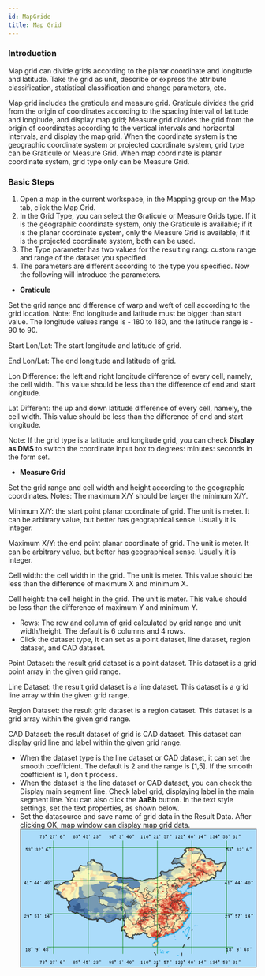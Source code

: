 ```yaml
---
id: MapGride
title: Map Grid
---
```

### Introduction

Map grid can divide grids according to the planar coordinate and longitude and
latitude. Take the grid as unit, describe or express the attribute
classification, statistical classification and change parameters, etc.

Map grid includes the graticule and measure grid. Graticule divides the grid
from the origin of coordinates according to the spacing interval of latitude
and longitude, and display map grid; Measure grid divides the grid from the
origin of coordinates according to the vertical intervals and horizontal
intervals, and display the map grid. When the coordinate system is the
geographic coordinate system or projected coordinate system, grid type can be
Graticule or Measure Grid. When map coordinate is planar coordinate system,
grid type only can be Measure Grid.

### Basic Steps

1. Open a map in the current workspace, in the Mapping group on the Map tab, click the Map Grid.
2. In the Grid Type, you can select the Graticule or Measure Grids type. If it is the geographic coordinate system, only the Graticule is available; if it is the planar coordinate system, only the Measure Grid is available; if it is the projected coordinate system, both can be used.
3. The Type parameter has two values for the resulting rang: custom range and range of the dataset you specified.
4. The parameters are different according to the type you specified. Now the following will introduce the parameters. 
* **Graticule**

Set the grid range and difference of warp and weft of cell according to the
grid location. Note: End longitude and latitude must be bigger than start
value. The longitude values range is - 180 to 180, and the latitude range is -
90 to 90.

Start Lon/Lat: The start longitude and latitude of grid.

End Lon/Lat: The end longitude and latitude of grid.

Lon Difference: the left and right longitude difference of every cell, namely,
the cell width. This value should be less than the difference of end and start
longitude.

Lat Different: the up and down latitude difference of every cell, namely, the
cell width. This value should be less than the difference of end and start
longitude.

Note: If the grid type is a latitude and longitude grid, you can check
**Display as DMS** to switch the coordinate input box to degrees: minutes:
seconds in the form set.

* **Measure Grid**

Set the grid range and cell width and height according to the geographic
coordinates. Notes: The maximum X/Y should be larger the minimum X/Y.

Minimum X/Y: the start point planar coordinate of grid. The unit is meter. It
can be arbitrary value, but better has geographical sense. Usually it is
integer.

Maximum X/Y: the end point planar coordinate of grid. The unit is meter. It
can be arbitrary value, but better has geographical sense. Usually it is
integer.

Cell width: the cell width in the grid. The unit is meter. This value should
be less than the difference of maximum X and minimum X.

Cell height: the cell height in the grid. The unit is meter. This value should
be less than the difference of maximum Y and minimum Y.

* Rows: The row and column of grid calculated by grid range and unit width/height. The default is 6 columns and 4 rows.
* Click the dataset type, it can set as a point dataset, line dataset, region dataset, and CAD dataset. 

Point Dataset: the result grid dataset is a point dataset. This dataset is a
grid point array in the given grid range.

Line Dataset: the result grid dataset is a line dataset. This dataset is a
grid line array within the given grid range.

Region Dataset: the result grid dataset is a region dataset. This dataset is a
grid array within the given grid range.

CAD Dataset: the result dataset of grid is CAD dataset. This dataset can
display grid line and label within the given grid range.

* When the dataset type is the line dataset or CAD dataset, it can set the smooth coefficient. The default is 2 and the range is [1,5]. If the smooth coefficient is 1, don't process.
* When the dataset is the line dataset or CAD dataset, you can check the Display main segment line. Check label grid, displaying label in the main segment line. You can also click the **AaBb** button. In the text style settings, set the text properties, as shown below. 
* Set the datasource and save name of grid data in the Result Data. After clicking OK, map window can display map grid data.
![](img/Gride.png)
